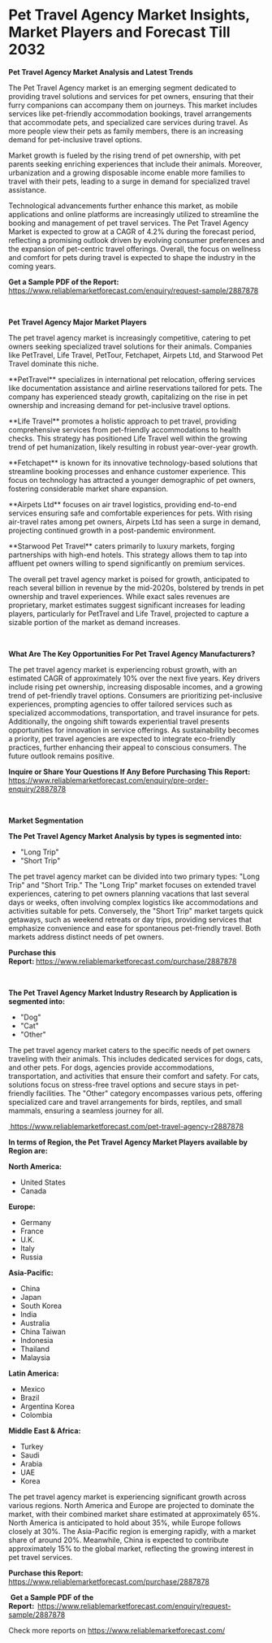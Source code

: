 <p><h1>Pet Travel Agency Market Insights, Market Players and Forecast Till 2032</h1></p><p><strong>Pet Travel Agency Market Analysis and Latest Trends</strong></p>
<p><p>The Pet Travel Agency market is an emerging segment dedicated to providing travel solutions and services for pet owners, ensuring that their furry companions can accompany them on journeys. This market includes services like pet-friendly accommodation bookings, travel arrangements that accommodate pets, and specialized care services during travel. As more people view their pets as family members, there is an increasing demand for pet-inclusive travel options.</p><p>Market growth is fueled by the rising trend of pet ownership, with pet parents seeking enriching experiences that include their animals. Moreover, urbanization and a growing disposable income enable more families to travel with their pets, leading to a surge in demand for specialized travel assistance. </p><p>Technological advancements further enhance this market, as mobile applications and online platforms are increasingly utilized to streamline the booking and management of pet travel services. The Pet Travel Agency Market is expected to grow at a CAGR of 4.2% during the forecast period, reflecting a promising outlook driven by evolving consumer preferences and the expansion of pet-centric travel offerings. Overall, the focus on wellness and comfort for pets during travel is expected to shape the industry in the coming years.</p></p>
<p><strong>Get a Sample PDF of the Report:&nbsp;</strong> <a href="https://www.reliablemarketforecast.com/enquiry/request-sample/2887878?utm_campaign=2533&utm_medium=2&utm_source=Github&utm_content=ia&utm_term=14032025&utm_id=pet-travel-agency">https://www.reliablemarketforecast.com/enquiry/request-sample/2887878</a></p>
<p>&nbsp;</p>
<p><strong>Pet Travel Agency Major Market Players</strong></p>
<p><p>The pet travel agency market is increasingly competitive, catering to pet owners seeking specialized travel solutions for their animals. Companies like PetTravel, Life Travel, PetTour, Fetchapet, Airpets Ltd, and Starwood Pet Travel dominate this niche.</p><p>**PetTravel** specializes in international pet relocation, offering services like documentation assistance and airline reservations tailored for pets. The company has experienced steady growth, capitalizing on the rise in pet ownership and increasing demand for pet-inclusive travel options. </p><p>**Life Travel** promotes a holistic approach to pet travel, providing comprehensive services from pet-friendly accommodations to health checks. This strategy has positioned Life Travel well within the growing trend of pet humanization, likely resulting in robust year-over-year growth. </p><p>**Fetchapet** is known for its innovative technology-based solutions that streamline booking processes and enhance customer experience. This focus on technology has attracted a younger demographic of pet owners, fostering considerable market share expansion.</p><p>**Airpets Ltd** focuses on air travel logistics, providing end-to-end services ensuring safe and comfortable experiences for pets. With rising air-travel rates among pet owners, Airpets Ltd has seen a surge in demand, projecting continued growth in a post-pandemic environment.</p><p>**Starwood Pet Travel** caters primarily to luxury markets, forging partnerships with high-end hotels. This strategy allows them to tap into affluent pet owners willing to spend significantly on premium services.</p><p>The overall pet travel agency market is poised for growth, anticipated to reach several billion in revenue by the mid-2020s, bolstered by trends in pet ownership and travel experiences. While exact sales revenues are proprietary, market estimates suggest significant increases for leading players, particularly for PetTravel and Life Travel, projected to capture a sizable portion of the market as demand increases.</p></p>
<p>&nbsp;</p>
<p><strong>What Are The Key Opportunities For Pet Travel Agency Manufacturers?</strong></p>
<p><p>The pet travel agency market is experiencing robust growth, with an estimated CAGR of approximately 10% over the next five years. Key drivers include rising pet ownership, increasing disposable incomes, and a growing trend of pet-friendly travel options. Consumers are prioritizing pet-inclusive experiences, prompting agencies to offer tailored services such as specialized accommodations, transportation, and travel insurance for pets. Additionally, the ongoing shift towards experiential travel presents opportunities for innovation in service offerings. As sustainability becomes a priority, pet travel agencies are expected to integrate eco-friendly practices, further enhancing their appeal to conscious consumers. The future outlook remains positive.</p></p>
<p><strong>Inquire or Share Your Questions If Any Before Purchasing This Report:</strong> <a href="https://www.reliablemarketforecast.com/enquiry/pre-order-enquiry/2887878?utm_campaign=2533&utm_medium=2&utm_source=Github&utm_content=ia&utm_term=14032025&utm_id=pet-travel-agency">https://www.reliablemarketforecast.com/enquiry/pre-order-enquiry/2887878</a></p>
<p>&nbsp;</p>
<p><strong>Market Segmentation</strong></p>
<p><strong>The Pet Travel Agency Market Analysis by types is segmented into:</strong></p>
<p><ul><li>"Long Trip"</li><li>"Short Trip"</li></ul></p>
<p><p>The pet travel agency market can be divided into two primary types: "Long Trip" and "Short Trip." The "Long Trip" market focuses on extended travel experiences, catering to pet owners planning vacations that last several days or weeks, often involving complex logistics like accommodations and activities suitable for pets. Conversely, the "Short Trip" market targets quick getaways, such as weekend retreats or day trips, providing services that emphasize convenience and ease for spontaneous pet-friendly travel. Both markets address distinct needs of pet owners.</p></p>
<p><strong>Purchase this Report:&nbsp;</strong><a href="https://www.reliablemarketforecast.com/purchase/2887878?utm_campaign=2533&utm_medium=2&utm_source=Github&utm_content=ia&utm_term=14032025&utm_id=pet-travel-agency">https://www.reliablemarketforecast.com/purchase/2887878</a></p>
<p>&nbsp;</p>
<p><strong>The Pet Travel Agency Market Industry Research by Application is segmented into:</strong></p>
<p><ul><li>"Dog"</li><li>"Cat"</li><li>"Other"</li></ul></p>
<p><p>The pet travel agency market caters to the specific needs of pet owners traveling with their animals. This includes dedicated services for dogs, cats, and other pets. For dogs, agencies provide accommodations, transportation, and activities that ensure their comfort and safety. For cats, solutions focus on stress-free travel options and secure stays in pet-friendly facilities. The "Other" category encompasses various pets, offering specialized care and travel arrangements for birds, reptiles, and small mammals, ensuring a seamless journey for all.</p></p>
<p><a href="https://www.reliablemarketforecast.com/pet-travel-agency-r2887878?utm_campaign=2533&utm_medium=2&utm_source=Github&utm_content=ia&utm_term=14032025&utm_id=pet-travel-agency">&nbsp;https://www.reliablemarketforecast.com/pet-travel-agency-r2887878</a></p>
<p><strong>In terms of Region, the Pet Travel Agency Market Players available by Region are:</strong></p>
<p>
    <p> <strong> North America: </strong>
        <ul>
            <li>United States</li>
            <li>Canada</li>
        </ul>
        </p> 
    <p> <strong> Europe: </strong>
        <ul>
            <li>Germany</li>
            <li>France</li>
            <li>U.K.</li>
            <li>Italy</li>
            <li>Russia</li>
        </ul>
        </p> 
    <p> <strong> Asia-Pacific: </strong>
        <ul>
            <li>China</li>
            <li>Japan</li>
            <li>South Korea</li>
            <li>India</li>
            <li>Australia</li>
            <li>China Taiwan</li>
            <li>Indonesia</li>
            <li>Thailand</li>
            <li>Malaysia</li>
        </ul>
        </p> 
    <p> <strong> Latin America: </strong>
        <ul>
            <li>Mexico</li>
            <li>Brazil</li>
            <li>Argentina Korea</li>
            <li>Colombia</li>
        </ul>
        </p> 
    <p> <strong> Middle East & Africa: </strong>
        <ul>
            <li>Turkey</li>
            <li>Saudi</li>
            <li>Arabia</li>
            <li>UAE</li>
            <li>Korea</li>
        </ul>
    </p>
    </p>
<p><p>The pet travel agency market is experiencing significant growth across various regions. North America and Europe are projected to dominate the market, with their combined market share estimated at approximately 65%. North America is anticipated to hold about 35%, while Europe follows closely at 30%. The Asia-Pacific region is emerging rapidly, with a market share of around 20%. Meanwhile, China is expected to contribute approximately 15% to the global market, reflecting the growing interest in pet travel services.</p></p>
<p><strong>Purchase this Report: </strong><a href="https://www.reliablemarketforecast.com/purchase/2887878?utm_campaign=2533&utm_medium=2&utm_source=Github&utm_content=ia&utm_term=14032025&utm_id=pet-travel-agency">https://www.reliablemarketforecast.com/purchase/2887878</a></p>
<p>&nbsp;<strong>Get a Sample PDF of the Report:&nbsp;&nbsp;</strong><a href="https://www.reliablemarketforecast.com/enquiry/request-sample/2887878?utm_campaign=2533&utm_medium=2&utm_source=Github&utm_content=ia&utm_term=14032025&utm_id=pet-travel-agency">https://www.reliablemarketforecast.com/enquiry/request-sample/2887878</a></p>
<p><strong></strong></p>
<p>Check more reports on <a href="https://www.reliablemarketforecast.com/?utm_campaign=2533&utm_medium=2&utm_source=Github&utm_content=ia&utm_term=14032025&utm_id=pet-travel-agency">https://www.reliablemarketforecast.com/</a></p>